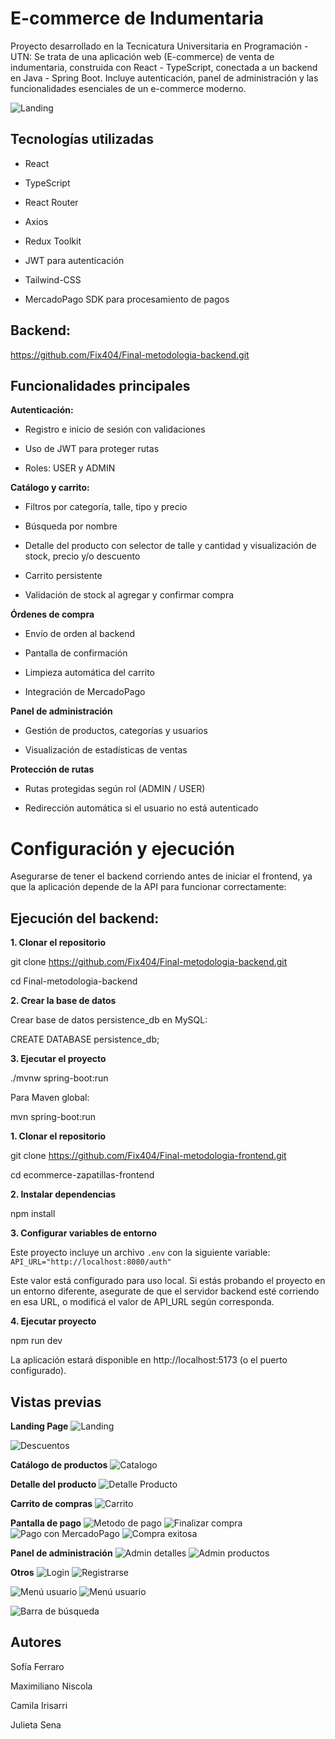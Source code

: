 # E-commerce de Indumentaria
 Proyecto desarrollado en la Tecnicatura Universitaria en Programación - UTN: Se trata de una aplicación web (E-commerce) de venta de indumentaria, construida con React - TypeScript, conectada a un backend en Java - Spring Boot. Incluye autenticación, panel de administración y las funcionalidades esenciales de un e-commerce moderno.

![Landing](./assets/FullLanding.png)

## Tecnologías utilizadas
- React

- TypeScript

- React Router

- Axios

- Redux Toolkit

- JWT para autenticación

- Tailwind-CSS

- MercadoPago SDK para procesamiento de pagos

## Backend:
https://github.com/Fix404/Final-metodologia-backend.git

## Funcionalidades principales
**Autenticación:**
- Registro e inicio de sesión con validaciones

- Uso de JWT para proteger rutas

- Roles: USER y ADMIN

**Catálogo y carrito:**
- Filtros por categoría, talle, tipo y precio

- Búsqueda por nombre

- Detalle del producto con selector de talle y cantidad y visualización de stock, precio y/o descuento 

- Carrito persistente 

- Validación de stock al agregar y confirmar compra

**Órdenes de compra**
- Envío de orden al backend

- Pantalla de confirmación

- Limpieza automática del carrito

- Integración de MercadoPago

**Panel de administración**
- Gestión de productos, categorías y usuarios

- Visualización de estadísticas de ventas

**Protección de rutas**
- Rutas protegidas según rol (ADMIN / USER)

- Redirección automática si el usuario no está autenticado

# Configuración y ejecución

Asegurarse de tener el backend corriendo antes de iniciar el frontend, ya que la aplicación depende de la API para funcionar correctamente:

## Ejecución del backend:

**1. Clonar el repositorio**

git clone https://github.com/Fix404/Final-metodologia-backend.git

cd Final-metodologia-backend

**2. Crear la base de datos**

Crear base de datos persistence_db en MySQL:

CREATE DATABASE persistence_db;

**3. Ejecutar el proyecto**

./mvnw spring-boot:run

Para Maven global:

mvn spring-boot:run

**1. Clonar el repositorio**

git clone https://github.com/Fix404/Final-metodologia-frontend.git

cd ecommerce-zapatillas-frontend

**2. Instalar dependencias**

npm install

**3. Configurar variables de entorno**

Este proyecto incluye un archivo `.env` con la siguiente variable: `API_URL="http://localhost:8080/auth"` 

Este valor está configurado para uso local. Si estás probando el proyecto en un entorno diferente, asegurate de que el servidor backend esté corriendo en esa URL, o modificá el valor de API_URL según corresponda.

**4. Ejecutar proyecto**

npm run dev

La aplicación estará disponible en http://localhost:5173 (o el puerto configurado).

## Vistas previas
**Landing Page**
![Landing](./assets/Landing.png)

![Descuentos](./assets/Descuentos.png)


**Catálogo de productos**
![Catalogo](./assets/Gallery.png)


**Detalle del producto**
![Detalle Producto](./assets/DetalleProducto.png)


**Carrito de compras**
![Carrito](./assets/Carrito.png)


**Pantalla de pago**
![Metodo de pago](./assets/MetodoPagoMP.png)
![Finalizar compra](./assets/FinalizarCompra.png)
![Pago con MercadoPago](./assets/PagoConMP.png)
![Compra exitosa](./assets/CompaExitosa.png)


**Panel de administración**
![Admin detalles](./assets/AdminDetalles.png)
![Admin productos](./assets/AdminProductos.png)

**Otros**
![Login](./assets/Login.png)
![Registrarse](./assets/Registrarse.png)

![Menú usuario](./assets/User2.png)
![Menú usuario](./assets/User.png)

![Barra de búsqueda](./assets/SearchBar.png)

## Autores
Sofía Ferraro

Maximiliano Niscola

Camila Irisarri

Julieta Sena
